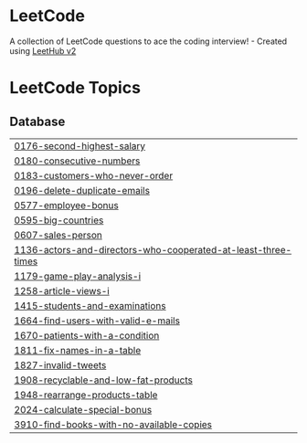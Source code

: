 # LeetCode
A collection of LeetCode questions to ace the coding interview! - Created using [LeetHub v2](https://github.com/arunbhardwaj/LeetHub-2.0)

<!---LeetCode Topics Start-->
# LeetCode Topics
## Database
|  |
| ------- |
| [0176-second-highest-salary](https://github.com/ErenzaL/LeetCode/tree/master/0176-second-highest-salary) |
| [0180-consecutive-numbers](https://github.com/ErenzaL/LeetCode/tree/master/0180-consecutive-numbers) |
| [0183-customers-who-never-order](https://github.com/ErenzaL/LeetCode/tree/master/0183-customers-who-never-order) |
| [0196-delete-duplicate-emails](https://github.com/ErenzaL/LeetCode/tree/master/0196-delete-duplicate-emails) |
| [0577-employee-bonus](https://github.com/ErenzaL/LeetCode/tree/master/0577-employee-bonus) |
| [0595-big-countries](https://github.com/ErenzaL/LeetCode/tree/master/0595-big-countries) |
| [0607-sales-person](https://github.com/ErenzaL/LeetCode/tree/master/0607-sales-person) |
| [1136-actors-and-directors-who-cooperated-at-least-three-times](https://github.com/ErenzaL/LeetCode/tree/master/1136-actors-and-directors-who-cooperated-at-least-three-times) |
| [1179-game-play-analysis-i](https://github.com/ErenzaL/LeetCode/tree/master/1179-game-play-analysis-i) |
| [1258-article-views-i](https://github.com/ErenzaL/LeetCode/tree/master/1258-article-views-i) |
| [1415-students-and-examinations](https://github.com/ErenzaL/LeetCode/tree/master/1415-students-and-examinations) |
| [1664-find-users-with-valid-e-mails](https://github.com/ErenzaL/LeetCode/tree/master/1664-find-users-with-valid-e-mails) |
| [1670-patients-with-a-condition](https://github.com/ErenzaL/LeetCode/tree/master/1670-patients-with-a-condition) |
| [1811-fix-names-in-a-table](https://github.com/ErenzaL/LeetCode/tree/master/1811-fix-names-in-a-table) |
| [1827-invalid-tweets](https://github.com/ErenzaL/LeetCode/tree/master/1827-invalid-tweets) |
| [1908-recyclable-and-low-fat-products](https://github.com/ErenzaL/LeetCode/tree/master/1908-recyclable-and-low-fat-products) |
| [1948-rearrange-products-table](https://github.com/ErenzaL/LeetCode/tree/master/1948-rearrange-products-table) |
| [2024-calculate-special-bonus](https://github.com/ErenzaL/LeetCode/tree/master/2024-calculate-special-bonus) |
| [3910-find-books-with-no-available-copies](https://github.com/ErenzaL/LeetCode/tree/master/3910-find-books-with-no-available-copies) |
<!---LeetCode Topics End-->